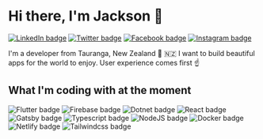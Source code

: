 # Hi there, I'm Jackson 👋

[![LinkedIn badge](https://img.shields.io/badge/LinkedIn-0077B5?style=for-the-badge&logo=linkedin&logoColor=white)](https://www.linkedin.com/in/jbcurrie/)
[![Twitter badge](https://img.shields.io/badge/Twitter-1DA1F2?style=for-the-badge&logo=twitter&logoColor=white)](https://twitter.com/jacksonbcurrie)
[![Facebook badge](https://img.shields.io/badge/Facebook-1877F2?style=for-the-badge&logo=facebook&logoColor=white)](https://www.facebook.com/jbcurrie)
[![Instagram badge](https://img.shields.io/badge/Instagram-E4405F?style=for-the-badge&logo=instagram&logoColor=white)](https://www.instagram.com/jbcurrie)

I'm a developer from Tauranga, New Zealand 🥝 🇳🇿 I want to build beautiful apps for the world to enjoy. User experience comes first ☝️

## What I'm coding with at the moment

![Flutter badge](https://img.shields.io/badge/Flutter-02569B?style=for-the-badge&logo=flutter&logoColor=white)
![Firebase badge](https://img.shields.io/badge/firebase-ffca28?style=for-the-badge&logo=firebase&logoColor=black)
![Dotnet badge](https://img.shields.io/badge/.NET-512BD4?style=for-the-badge&logo=dotnet&logoColor=white)
![React badge](https://img.shields.io/badge/React-20232A?style=for-the-badge&logo=react&logoColor=61DAFB)
![Gatsby badge](https://img.shields.io/badge/Gatsby-663399?style=for-the-badge&logo=gatsby&logoColor=white)
![Typescript badge](https://img.shields.io/badge/TypeScript-007ACC?style=for-the-badge&logo=typescript&logoColor=white)
![NodeJS badge](https://img.shields.io/badge/Node.js-339933?style=for-the-badge&logo=nodedotjs&logoColor=white)
![Docker badge](https://img.shields.io/badge/Docker-2CA5E0?style=for-the-badge&logo=docker&logoColor=white)
![Netlify badge](https://img.shields.io/badge/Netlify-00C7B7?style=for-the-badge&logo=netlify&logoColor=white)
![Tailwindcss badge](https://img.shields.io/badge/Tailwind_CSS-38B2AC?style=for-the-badge&logo=tailwind-css&logoColor=white)
